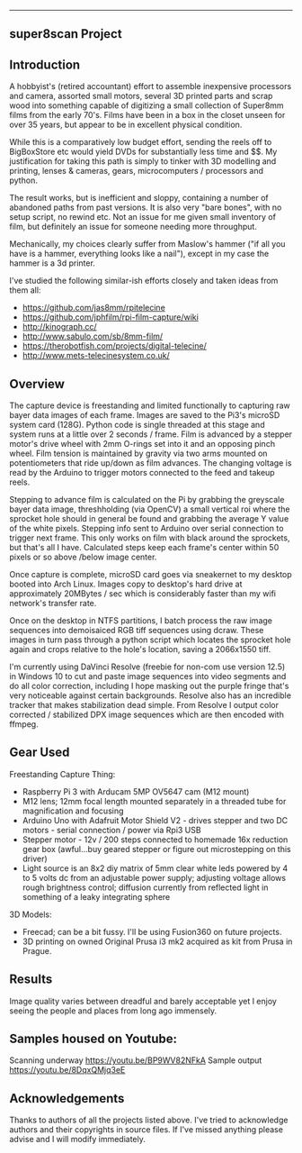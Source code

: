 ------------------
super8scan Project
------------------

Introduction
------------

A hobbyist's (retired accountant) effort to assemble inexpensive processors and camera, assorted small motors, several 3D printed parts and scrap wood into something capable of digitizing a small collection of Super8mm films from the early 70's.  Films have been in a box in the closet unseen for over 35 years, but appear to be in excellent physical condition.

While this is a comparatively low budget effort, sending the reels off to BigBoxStore etc would yield DVDs for substantially less time and $$.  My justification for taking this path is simply to tinker with 3D modelling and printing, lenses & cameras, gears, microcomputers / processors and python.

The result works, but is inefficient and sloppy, containing a number of abandoned paths from past versions.  It is also very "bare bones", with no setup script, no rewind etc.  Not an issue for me given small inventory of film, but definitely an issue for someone needing more throughput.

Mechanically, my choices clearly suffer from Maslow's hammer ("if all you have is a hammer, everything looks like a nail"), except in my case the hammer is a 3d printer.  

I've studied the following similar-ish efforts closely and taken ideas from them all:

- https://github.com/jas8mm/rpitelecine
- https://github.com/jphfilm/rpi-film-capture/wiki
- http://kinograph.cc/
- http://www.sabulo.com/sb/8mm-film/
- https://therobotfish.com/projects/digital-telecine/
- http://www.mets-telecinesystem.co.uk/

Overview
--------

The capture device is freestanding and limited functionally to capturing raw bayer data images of each frame.  Images are saved to the Pi3's microSD system card (128G).  Python code is single threaded at this stage and system runs at a little over 2 seconds / frame.  Film is advanced by a stepper motor's drive wheel with 2mm O-rings set into it and an opposing pinch wheel.  Film tension is maintained by gravity via two arms mounted on potentiometers that ride up/down as film advances. The changing voltage is read by the Arduino to trigger motors connected to the feed and takeup reels.

Stepping to advance film is calculated on the Pi by grabbing the greyscale bayer data image, threshholding (via OpenCV) a small vertical roi where the sprocket hole should in general be found and grabbing the average Y value of the white pixels.  Stepping info sent to Arduino over serial connection to trigger next frame.  This only works on film with black around the sprockets, but that's all I have.  Calculated steps keep each frame's center within 50 pixels or so above /below image center.  

Once capture is complete, microSD card goes via sneakernet to my desktop booted into Arch Linux.  Images copy to desktop's hard drive at approximately 20MBytes / sec which is considerably faster than my wifi network's transfer rate.

Once on the desktop in NTFS partitions, I batch process the raw image sequences into demoisaiced RGB tiff sequences using dcraw.  These images in turn pass through a python script which locates the sprocket hole again and crops relative to the hole's location, saving a 2066x1550 tiff.

I'm currently using DaVinci Resolve (freebie for non-com use version 12.5) in Windows 10 to cut and paste image sequences into video segments and do all color correction, including I hope masking out the purple fringe that's very noticeable against certain backgrounds.  Resolve also has an incredible tracker that makes stabilization dead simple.  From Resolve I output color corrected / stabilized DPX image sequences which are then encoded with ffmpeg.

Gear Used
--------
Freestanding Capture Thing:
- Raspberry Pi 3 with Arducam 5MP OV5647 cam (M12 mount)
- M12 lens; 12mm focal length mounted separately in a threaded tube for magnification and focusing
- Arduino Uno with Adafruit Motor Shield V2 - drives stepper and two DC motors - serial connection / power via Rpi3 USB
- Stepper motor - 12v / 200 steps connected to homemade 16x reduction gear box (awful...buy geared stepper or figure out microstepping on this driver)
- Light source is an 8x2 diy matrix of 5mm clear white leds powered by 4 to 5 volts dc from an adjustable power supply; adjusting voltage allows rough brightness control; diffusion currently from reflected light in something of a leaky integrating sphere

3D Models:
- Freecad; can be a bit fussy.  I'll be using Fusion360 on future projects.
- 3D printing on owned Original Prusa i3 mk2 acquired as kit from Prusa in Prague. 

Results
-------
Image quality varies between dreadful and barely acceptable yet I enjoy seeing the people and places from long ago immensely.  

Samples housed on Youtube:
-------------------------
Scanning underway  https://youtu.be/BP9WV82NFkA
Sample output      https://youtu.be/8DqxQMjq3eE


Acknowledgements
----------------
Thanks to authors of all the projects listed above.  I've tried to acknowledge authors and their copyrights in source files.  If I've missed anything please advise and I will modify immediately.
